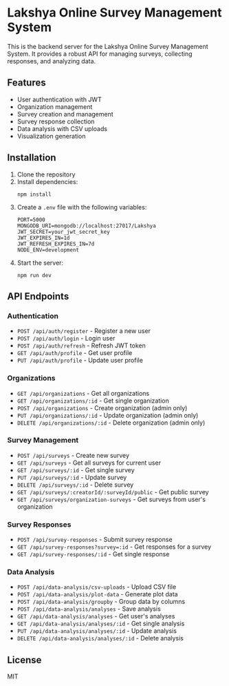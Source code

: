 # Lakshya Online Survey Management System

This is the backend server for the Lakshya Online Survey Management System. It provides a robust API for managing surveys, collecting responses, and analyzing data.

## Features

- User authentication with JWT
- Organization management
- Survey creation and management
- Survey response collection
- Data analysis with CSV uploads
- Visualization generation

## Installation

1. Clone the repository
2. Install dependencies:
   ```
   npm install
   ```
3. Create a `.env` file with the following variables:
   ```
   PORT=5000
   MONGODB_URI=mongodb://localhost:27017/Lakshya
   JWT_SECRET=your_jwt_secret_key
   JWT_EXPIRES_IN=1d
   JWT_REFRESH_EXPIRES_IN=7d
   NODE_ENV=development
   ```
4. Start the server:
   ```
   npm run dev
   ```

## API Endpoints

### Authentication

- `POST /api/auth/register` - Register a new user
- `POST /api/auth/login` - Login user
- `POST /api/auth/refresh` - Refresh JWT token
- `GET /api/auth/profile` - Get user profile
- `PUT /api/auth/profile` - Update user profile

### Organizations

- `GET /api/organizations` - Get all organizations
- `GET /api/organizations/:id` - Get single organization
- `POST /api/organizations` - Create organization (admin only)
- `PUT /api/organizations/:id` - Update organization (admin only)
- `DELETE /api/organizations/:id` - Delete organization (admin only)

### Survey Management

- `POST /api/surveys` - Create new survey
- `GET /api/surveys` - Get all surveys for current user
- `GET /api/surveys/:id` - Get single survey
- `PUT /api/surveys/:id` - Update survey
- `DELETE /api/surveys/:id` - Delete survey
- `GET /api/surveys/:creatorId/:surveyId/public` - Get public survey
- `GET /api/surveys/organization-surveys` - Get surveys from user's organization

### Survey Responses

- `POST /api/survey-responses` - Submit survey response
- `GET /api/survey-responses?survey=:id` - Get responses for a survey
- `GET /api/survey-responses/:id` - Get single response

### Data Analysis

- `POST /api/data-analysis/csv-uploads` - Upload CSV file
- `POST /api/data-analysis/plot-data` - Generate plot data
- `POST /api/data-analysis/groupby` - Group data by columns
- `POST /api/data-analysis/analyses` - Save analysis
- `GET /api/data-analysis/analyses` - Get user's analyses
- `GET /api/data-analysis/analyses/:id` - Get single analysis
- `PUT /api/data-analysis/analyses/:id` - Update analysis
- `DELETE /api/data-analysis/analyses/:id` - Delete analysis

## License

MIT
